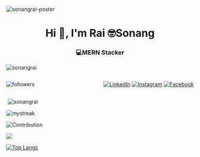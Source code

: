 <img src="https://github.com/sonangrai/sonangrai/blob/main/pof.jpg" alt="sonangrai-poster" /><h1 align="center">Hi 👋, I'm Rai 🤓Sonang</h1>

<h3 align="center">💻MERN Stacker</h3>

<p align="left"> <img src="https://komarev.com/ghpvc/?username=sonangrai&label=Profile%20views&color=0e75b6&style=flat" alt="sonangrai" /> </p>

<div style="display:flex; justify-content:space-between; align-items:center; margin: 2em 0;">
<img alt="followers" title="Follow me on Github" src="https://img.shields.io/github/followers/madushadhanushka?color=236ad3&style=for-the-badge&logo=github&label=Follow"/>

<div>
<a href="https://www.linkedin.com/in/sonahang-rai/" target="_blank"><img src="https://img.shields.io/badge/LinkedIn-%230077B5.svg?&style=flat-square&logo=linkedin&logoColor=white" alt="LinkedIn"></a>
<a href="https://www.instagram.com/soonangrai/" target="_blank"><img src="https://img.shields.io/badge/Instagram-%23E4405F.svg?&style=flat-square&logo=instagram&logoColor=white" alt="Instagram"></a>
<a href="https://www.facebook.com/soonangrai" target="_blank"><img src="https://img.shields.io/badge/Facebook-%231877F2.svg?&style=flat-square&logo=facebook&logoColor=white" alt="Facebook"></a>
</div>
</div>

<p>&nbsp;<img align="center" src="https://github-readme-stats.vercel.app/api?username=sonangrai&show_icons=true&locale=en" alt="sonangrai" /></p>

<img src="https://github-readme-streak-stats.herokuapp.com/?user=sonangrai&theme=tokyonight" alt="mystreak"/>

![Contribution](https://activity-graph.herokuapp.com/graph?username=sonangrai&theme=react-dark&hide_border=true&area=true)

<img src="https://github-profile-trophy.vercel.app/?username=sonangrai&theme=juicyfresh&no-bg=true" />

[![Top Langs](https://github-readme-stats.vercel.app/api/top-langs/?username=sonangrai&layout=compact)](https://github.com/anuraghazra/github-readme-stats)
